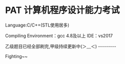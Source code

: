 # PAT 计算机程序设计能力考试


Language:C/C++(STL使用居多)


Compiling Environment：gcc 4.8及以上 
IDE：vs2017


乙级题目已经全部刷完,甲级持续更新中(＞﹏＜) ---------


Fighting~~
